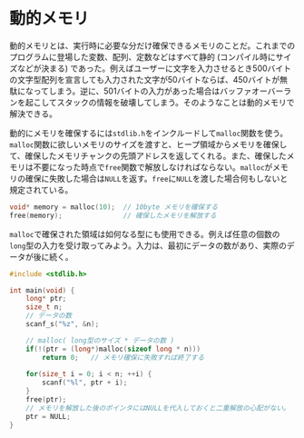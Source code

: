 # 動的メモリ

動的メモリとは、実行時に必要な分だけ確保できるメモリのことだ。これまでのプログラムに登場した変数、配列、定数などはすべて静的 (コンパイル時にサイズなどが決まる) であった。例えばユーザーに文字を入力させるとき500バイトの文字型配列を宣言しても入力された文字が50バイトならば、450バイトが無駄になってしまう。逆に、501バイトの入力があった場合はバッファオーバーランを起こしてスタックの情報を破壊してしまう。そのようなことは動的メモリで解決できる。

動的にメモリを確保するには`stdlib.h`をインクルードして`malloc`関数を使う。`malloc`関数に欲しいメモリのサイズを渡すと、ヒープ領域からメモリを確保して、確保したメモリチャンクの先頭アドレスを返してくれる。また、確保したメモリは不要になった時点で`free`関数で解放しなければならない。`malloc`がメモリの確保に失敗した場合は`NULL`を返す。`free`に`NULL`を渡した場合何もしないと規定されている。

```c
void* memory = malloc(10);  // 10byte メモリを確保する
free(memory);               // 確保したメモリを解放する
```

`malloc`で確保された領域は如何なる型にも使用できる。例えば任意の個数の`long`型の入力を受け取ってみよう。入力は、最初にデータの数があり、実際のデータが後に続く。

```c
#include <stdlib.h>

int main(void) {
    long* ptr;
    size_t n;
    // データの数
    scanf_s("%z", &n);

    // malloc( long型のサイズ * データの数 )
    if(!(ptr = (long*)malloc(sizeof long * n)))
        return 0;   // メモリ確保に失敗すれば終了する
    
    for(size_t i = 0; i < n; ++i) {
        scanf("%l", ptr + i);
    }
    free(ptr);
    // メモリを解放した後のポインタにはNULLを代入しておくと二重解放の心配がない。
    ptr = NULL;
}
```


